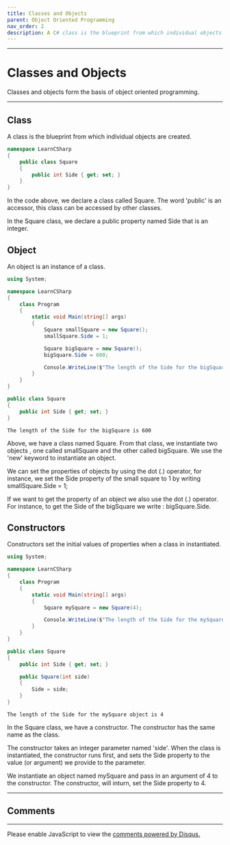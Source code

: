 ```yaml
---
title: Classes and Objects
parent: Object Oriented Programming
nav_order: 2
description: A C# class is the blueprint from which individual objects are created.
---
```


****
# Classes and Objects

Classes and objects form the basis of object oriented programming.

****

## Class

A class is the blueprint from which individual objects are created.

```csharp
namespace LearnCSharp
{
    public class Square
    {
        public int Side { get; set; }
    }
}
```

In the code above, we declare a class called Square. The word 'public' is an accessor, this class can be accessed by other classes. 

In the Square class, we declare a public property named Side that is an integer.

## Object

An object is an instance of a class.

```csharp
using System;

namespace LearnCSharp
{
    class Program
    {
        static void Main(string[] args)
        {
            Square smallSquare = new Square();
            smallSquare.Side = 1;

            Square bigSquare = new Square();
            bigSquare.Side = 600;

            Console.WriteLine($"The length of the Side for the bigSquare is {bigSquare.Side}");
        }
    }
}

public class Square
{
    public int Side { get; set; }
}
```

```
The length of the Side for the bigSquare is 600
```

Above, we have a class named Square. From that class, we instantiate two objects , one called smallSquare and the other called bigSquare. We use the 'new' keyword to instantiate an object. 

We can set the properties of objects by using the dot (.) operator, for instance, we set the Side property of the small square to 1 by writing smallSquare.Side = 1;

If we want to get the property of an object we also use the dot (.) operator. For instance, to get the Side of the bigSquare we write : bigSquare.Side.

## Constructors

Constructors set the initial values of properties when a class in instantiated.

```csharp
using System;

namespace LearnCSharp
{
    class Program
    {
        static void Main(string[] args)
        {
            Square mySquare = new Square(4);

            Console.WriteLine($"The length of the Side for the mySquare object is {mySquare.Side}");
        }
    }
}

public class Square
{
    public int Side { get; set; }

    public Square(int side)
    {
        Side = side;
    }
}
```

```
The length of the Side for the mySquare object is 4
```

In the Square class, we have a constructor. The constructor has the same name as the class. 

The constructor takes an integer parameter named 'side'. When the class is instantiated, the constructor runs first, and sets the Side property to the value (or argument) we provide to the parameter.

We instantiate an object named mySquare and pass in an argument of 4 to the constructor. The constructor, will inturn, set the Side property to 4.

****
## Comments
****
<div id="disqus_thread"></div>
<script>

var disqus_config = function () {
this.page.url = 'https://csharp.rclapp.com/object-oriented-programming/classes-objects.html';  
this.page.identifier = 'classes-objects'; 
};

(function() {
var d = document, s = d.createElement('script');
s.src = 'https://csharper.disqus.com/embed.js';
s.setAttribute('data-timestamp', +new Date());
(d.head || d.body).appendChild(s);
})();
</script>
<noscript>Please enable JavaScript to view the <a href="https://disqus.com/?ref_noscript">comments powered by Disqus.</a></noscript>